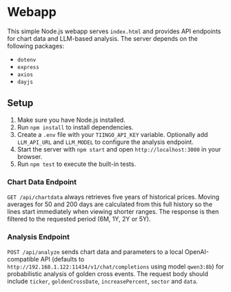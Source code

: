 # Webapp

This simple Node.js webapp serves `index.html` and provides API endpoints for chart data and LLM-based analysis. The server depends on the following packages:

- `dotenv`
- `express`
- `axios`
- `dayjs`

## Setup

1. Make sure you have Node.js installed.
2. Run `npm install` to install dependencies.
3. Create a `.env` file with your `TIINGO_API_KEY` variable. Optionally add `LLM_API_URL` and `LLM_MODEL` to configure the analysis endpoint.
4. Start the server with `npm start` and open `http://localhost:3000` in your browser.
5. Run `npm test` to execute the built-in tests.

### Chart Data Endpoint

`GET /api/chartdata` always retrieves five years of historical prices. Moving
averages for 50 and 200 days are calculated from this full history so the lines
start immediately when viewing shorter ranges. The response is then filtered to
the requested period (6M, 1Y, 2Y or 5Y).

### Analysis Endpoint

`POST /api/analyze` sends chart data and parameters to a local OpenAI-compatible API (defaults to `http://192.168.1.122:11434/v1/chat/completions` using model `qwen3:8b`) for probabilistic analysis of golden cross events. The request body should include `ticker`, `goldenCrossDate`, `increasePercent`, `sector` and `data`.

